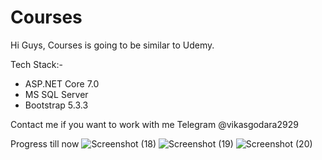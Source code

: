 # Courses
Hi Guys,
Courses is going to be similar to Udemy. 

Tech Stack:-
- ASP.NET Core 7.0
- MS SQL Server
- Bootstrap 5.3.3

Contact me if you want to work with me 
Telegram @vikasgodara2929

Progress till now
![Screenshot (18)](https://github.com/vikasgodara290/Courses/assets/87086708/290820d5-dc3f-4a21-bf85-a5ded57b5af4)
![Screenshot (19)](https://github.com/vikasgodara290/Courses/assets/87086708/04768926-831d-4b9a-8956-339a019d6545)
![Screenshot (20)](https://github.com/vikasgodara290/Courses/assets/87086708/2c2b2182-21bd-4559-bfb8-01c4bcaa4fbb)
